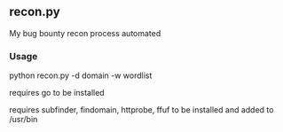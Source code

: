 <h2>recon.py</h2>

My bug bounty recon process automated

<h3>Usage</h3>

python recon.py -d domain -w wordlist

requires go to be installed 

requires subfinder, findomain, httprobe, ffuf to be installed and added to /usr/bin 
